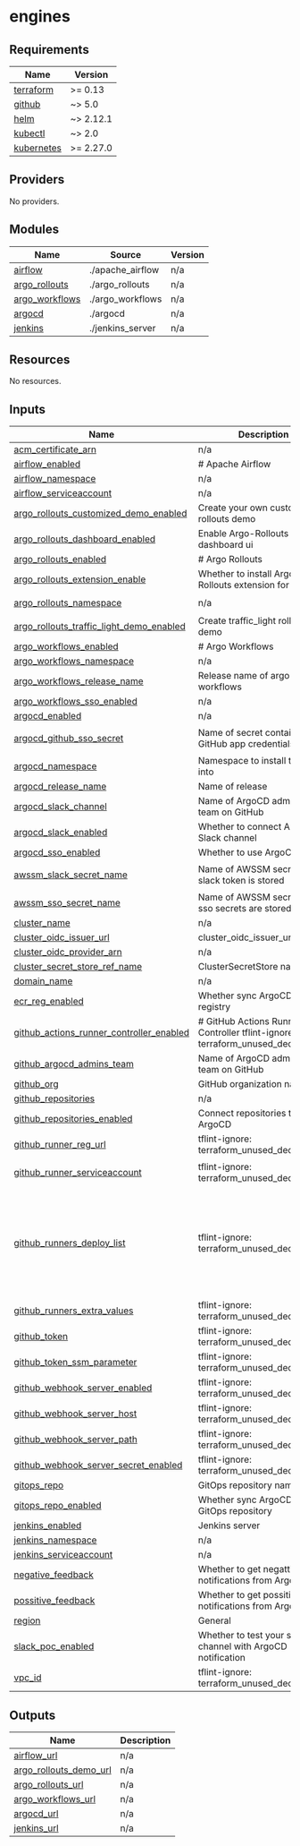 # engines

<!-- BEGIN_TF_DOCS -->
## Requirements

| Name | Version |
|------|---------|
| <a name="requirement_terraform"></a> [terraform](#requirement\_terraform) | >= 0.13 |
| <a name="requirement_github"></a> [github](#requirement\_github) | ~> 5.0 |
| <a name="requirement_helm"></a> [helm](#requirement\_helm) | ~> 2.12.1 |
| <a name="requirement_kubectl"></a> [kubectl](#requirement\_kubectl) | ~> 2.0 |
| <a name="requirement_kubernetes"></a> [kubernetes](#requirement\_kubernetes) | >= 2.27.0 |

## Providers

No providers.

## Modules

| Name | Source | Version |
|------|--------|---------|
| <a name="module_airflow"></a> [airflow](#module\_airflow) | ./apache_airflow | n/a |
| <a name="module_argo_rollouts"></a> [argo\_rollouts](#module\_argo\_rollouts) | ./argo_rollouts | n/a |
| <a name="module_argo_workflows"></a> [argo\_workflows](#module\_argo\_workflows) | ./argo_workflows | n/a |
| <a name="module_argocd"></a> [argocd](#module\_argocd) | ./argocd | n/a |
| <a name="module_jenkins"></a> [jenkins](#module\_jenkins) | ./jenkins_server | n/a |

## Resources

No resources.

## Inputs

| Name | Description | Type | Default | Required |
|------|-------------|------|---------|:--------:|
| <a name="input_acm_certificate_arn"></a> [acm\_certificate\_arn](#input\_acm\_certificate\_arn) | n/a | `string` | n/a | yes |
| <a name="input_airflow_enabled"></a> [airflow\_enabled](#input\_airflow\_enabled) | # Apache Airflow | `bool` | `false` | no |
| <a name="input_airflow_namespace"></a> [airflow\_namespace](#input\_airflow\_namespace) | n/a | `string` | `"airflow"` | no |
| <a name="input_airflow_serviceaccount"></a> [airflow\_serviceaccount](#input\_airflow\_serviceaccount) | n/a | `string` | `"airflow"` | no |
| <a name="input_argo_rollouts_customized_demo_enabled"></a> [argo\_rollouts\_customized\_demo\_enabled](#input\_argo\_rollouts\_customized\_demo\_enabled) | Create your own customize rollouts demo | `bool` | `false` | no |
| <a name="input_argo_rollouts_dashboard_enabled"></a> [argo\_rollouts\_dashboard\_enabled](#input\_argo\_rollouts\_dashboard\_enabled) | Enable Argo-Rollouts dashboard ui | `bool` | `true` | no |
| <a name="input_argo_rollouts_enabled"></a> [argo\_rollouts\_enabled](#input\_argo\_rollouts\_enabled) | # Argo Rollouts | `bool` | `false` | no |
| <a name="input_argo_rollouts_extension_enable"></a> [argo\_rollouts\_extension\_enable](#input\_argo\_rollouts\_extension\_enable) | Whether to install Argo-Rollouts extension for ArgoCD | `bool` | `false` | no |
| <a name="input_argo_rollouts_namespace"></a> [argo\_rollouts\_namespace](#input\_argo\_rollouts\_namespace) | n/a | `string` | `"argo-rollouts"` | no |
| <a name="input_argo_rollouts_traffic_light_demo_enabled"></a> [argo\_rollouts\_traffic\_light\_demo\_enabled](#input\_argo\_rollouts\_traffic\_light\_demo\_enabled) | Create traffic\_light rollouts demo | `bool` | `false` | no |
| <a name="input_argo_workflows_enabled"></a> [argo\_workflows\_enabled](#input\_argo\_workflows\_enabled) | # Argo Workflows | `bool` | `false` | no |
| <a name="input_argo_workflows_namespace"></a> [argo\_workflows\_namespace](#input\_argo\_workflows\_namespace) | n/a | `string` | `"argo"` | no |
| <a name="input_argo_workflows_release_name"></a> [argo\_workflows\_release\_name](#input\_argo\_workflows\_release\_name) | Release name of argo-workflows | `string` | `"argo-workflows"` | no |
| <a name="input_argo_workflows_sso_enabled"></a> [argo\_workflows\_sso\_enabled](#input\_argo\_workflows\_sso\_enabled) | n/a | `bool` | `false` | no |
| <a name="input_argocd_enabled"></a> [argocd\_enabled](#input\_argocd\_enabled) | n/a | `bool` | `false` | no |
| <a name="input_argocd_github_sso_secret"></a> [argocd\_github\_sso\_secret](#input\_argocd\_github\_sso\_secret) | Name of secret contains GitHub app credentials | `string` | `"argocd-github-sso"` | no |
| <a name="input_argocd_namespace"></a> [argocd\_namespace](#input\_argocd\_namespace) | Namespace to install the chart into | `string` | `"argocd"` | no |
| <a name="input_argocd_release_name"></a> [argocd\_release\_name](#input\_argocd\_release\_name) | Name of release | `string` | `"argocd"` | no |
| <a name="input_argocd_slack_channel"></a> [argocd\_slack\_channel](#input\_argocd\_slack\_channel) | Name of ArgoCD admins-team on GitHub | `string` | `"argocd-channel"` | no |
| <a name="input_argocd_slack_enabled"></a> [argocd\_slack\_enabled](#input\_argocd\_slack\_enabled) | Whether to connect ArgoCD to Slack channel | `bool` | `false` | no |
| <a name="input_argocd_sso_enabled"></a> [argocd\_sso\_enabled](#input\_argocd\_sso\_enabled) | Whether to use ArgoCD SSO | `bool` | `false` | no |
| <a name="input_awssm_slack_secret_name"></a> [awssm\_slack\_secret\_name](#input\_awssm\_slack\_secret\_name) | Name of AWSSM secret where slack token is stored | `string` | `"argocd-slack-app-token"` | no |
| <a name="input_awssm_sso_secret_name"></a> [awssm\_sso\_secret\_name](#input\_awssm\_sso\_secret\_name) | Name of AWSSM secret where sso secrets are stored | `string` | n/a | yes |
| <a name="input_cluster_name"></a> [cluster\_name](#input\_cluster\_name) | n/a | `string` | n/a | yes |
| <a name="input_cluster_oidc_issuer_url"></a> [cluster\_oidc\_issuer\_url](#input\_cluster\_oidc\_issuer\_url) | cluster\_oidc\_issuer\_url | `string` | n/a | yes |
| <a name="input_cluster_oidc_provider_arn"></a> [cluster\_oidc\_provider\_arn](#input\_cluster\_oidc\_provider\_arn) | n/a | `string` | n/a | yes |
| <a name="input_cluster_secret_store_ref_name"></a> [cluster\_secret\_store\_ref\_name](#input\_cluster\_secret\_store\_ref\_name) | ClusterSecretStore name | `string` | n/a | yes |
| <a name="input_domain_name"></a> [domain\_name](#input\_domain\_name) | n/a | `string` | n/a | yes |
| <a name="input_ecr_reg_enabled"></a> [ecr\_reg\_enabled](#input\_ecr\_reg\_enabled) | Whether sync ArgoCD to ECR registry | `bool` | `false` | no |
| <a name="input_github_actions_runner_controller_enabled"></a> [github\_actions\_runner\_controller\_enabled](#input\_github\_actions\_runner\_controller\_enabled) | # GitHub Actions Runners Controller tflint-ignore: terraform\_unused\_declarations | `bool` | `false` | no |
| <a name="input_github_argocd_admins_team"></a> [github\_argocd\_admins\_team](#input\_github\_argocd\_admins\_team) | Name of ArgoCD admins-team on GitHub | `string` | `"argocd-admins"` | no |
| <a name="input_github_org"></a> [github\_org](#input\_github\_org) | GitHub organization name | `string` | `""` | no |
| <a name="input_github_repositories"></a> [github\_repositories](#input\_github\_repositories) | n/a | `list(string)` | `[]` | no |
| <a name="input_github_repositories_enabled"></a> [github\_repositories\_enabled](#input\_github\_repositories\_enabled) | Connect repositories to ArgoCD | `bool` | `false` | no |
| <a name="input_github_runner_reg_url"></a> [github\_runner\_reg\_url](#input\_github\_runner\_reg\_url) | tflint-ignore: terraform\_unused\_declarations | `string` | `""` | no |
| <a name="input_github_runner_serviceaccount"></a> [github\_runner\_serviceaccount](#input\_github\_runner\_serviceaccount) | tflint-ignore: terraform\_unused\_declarations | `string` | `"actions-runner-system"` | no |
| <a name="input_github_runners_deploy_list"></a> [github\_runners\_deploy\_list](#input\_github\_runners\_deploy\_list) | tflint-ignore: terraform\_unused\_declarations | <pre>list(object({<br>    name          = optional(string)<br>    repository    = optional(string)<br>    limits_cpu    = optional(string)<br>    limits_memory = optional(string)<br>    replicas_min  = optional(number)<br>    replicas_max  = optional(number)<br>  }))</pre> | `[]` | no |
| <a name="input_github_runners_extra_values"></a> [github\_runners\_extra\_values](#input\_github\_runners\_extra\_values) | tflint-ignore: terraform\_unused\_declarations | `map(any)` | `{}` | no |
| <a name="input_github_token"></a> [github\_token](#input\_github\_token) | tflint-ignore: terraform\_unused\_declarations | `string` | `""` | no |
| <a name="input_github_token_ssm_parameter"></a> [github\_token\_ssm\_parameter](#input\_github\_token\_ssm\_parameter) | tflint-ignore: terraform\_unused\_declarations | `string` | `""` | no |
| <a name="input_github_webhook_server_enabled"></a> [github\_webhook\_server\_enabled](#input\_github\_webhook\_server\_enabled) | tflint-ignore: terraform\_unused\_declarations | `bool` | `false` | no |
| <a name="input_github_webhook_server_host"></a> [github\_webhook\_server\_host](#input\_github\_webhook\_server\_host) | tflint-ignore: terraform\_unused\_declarations | `string` | `""` | no |
| <a name="input_github_webhook_server_path"></a> [github\_webhook\_server\_path](#input\_github\_webhook\_server\_path) | tflint-ignore: terraform\_unused\_declarations | `string` | `"/"` | no |
| <a name="input_github_webhook_server_secret_enabled"></a> [github\_webhook\_server\_secret\_enabled](#input\_github\_webhook\_server\_secret\_enabled) | tflint-ignore: terraform\_unused\_declarations | `bool` | `false` | no |
| <a name="input_gitops_repo"></a> [gitops\_repo](#input\_gitops\_repo) | GitOps repository name | `string` | `"gitops"` | no |
| <a name="input_gitops_repo_enabled"></a> [gitops\_repo\_enabled](#input\_gitops\_repo\_enabled) | Whether sync ArgoCD to GitOps repository | `bool` | `false` | no |
| <a name="input_jenkins_enabled"></a> [jenkins\_enabled](#input\_jenkins\_enabled) | Jenkins server | `bool` | `false` | no |
| <a name="input_jenkins_namespace"></a> [jenkins\_namespace](#input\_jenkins\_namespace) | n/a | `string` | `"jenkins"` | no |
| <a name="input_jenkins_serviceaccount"></a> [jenkins\_serviceaccount](#input\_jenkins\_serviceaccount) | n/a | `string` | `"jenkins"` | no |
| <a name="input_negative_feedback"></a> [negative\_feedback](#input\_negative\_feedback) | Whether to get negattive notifications from ArgoCD | `bool` | `true` | no |
| <a name="input_possitive_feedback"></a> [possitive\_feedback](#input\_possitive\_feedback) | Whether to get possitive notifications from ArgoCD | `bool` | `false` | no |
| <a name="input_region"></a> [region](#input\_region) | General | `string` | n/a | yes |
| <a name="input_slack_poc_enabled"></a> [slack\_poc\_enabled](#input\_slack\_poc\_enabled) | Whether to test your slack channel with ArgoCD notification | `bool` | `false` | no |
| <a name="input_vpc_id"></a> [vpc\_id](#input\_vpc\_id) | tflint-ignore: terraform\_unused\_declarations | `string` | n/a | yes |

## Outputs

| Name | Description |
|------|-------------|
| <a name="output_airflow_url"></a> [airflow\_url](#output\_airflow\_url) | n/a |
| <a name="output_argo_rollouts_demo_url"></a> [argo\_rollouts\_demo\_url](#output\_argo\_rollouts\_demo\_url) | n/a |
| <a name="output_argo_rollouts_url"></a> [argo\_rollouts\_url](#output\_argo\_rollouts\_url) | n/a |
| <a name="output_argo_workflows_url"></a> [argo\_workflows\_url](#output\_argo\_workflows\_url) | n/a |
| <a name="output_argocd_url"></a> [argocd\_url](#output\_argocd\_url) | n/a |
| <a name="output_jenkins_url"></a> [jenkins\_url](#output\_jenkins\_url) | n/a |
<!-- END_TF_DOCS -->
